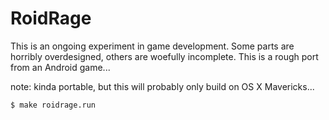 # RoidRage

This is an ongoing experiment in game development.  Some parts are horribly overdesigned, others are woefully incomplete.  This is a rough port from an Android game...

note: kinda portable, but this will probably only build on OS X Mavericks...


```bash
$ make roidrage.run
```
